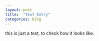 ```yaml
---
layout: post
title:  "Test Entry"
categories: blog
---
```

this is just a test, to check how it looks like.
